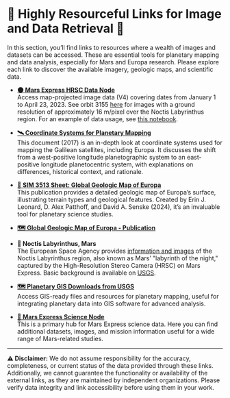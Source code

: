 # 🔗 Highly Resourceful Links for Image and Data Retrieval 🌌

In this section, you’ll find links to resources where a wealth of images and datasets can be accessed. These are essential tools for planetary mapping and data analysis, especially for Mars and Europa research. Please explore each link to discover the available imagery, geologic maps, and scientific data.

- **[🌑 Mars Express HRSC Data Node](https://pds-geosciences.wustl.edu/missions/mars_express/hrsc.htm)**  
  Access map-projected image data (V4) covering dates from January 1 to April 23, 2023. See orbit 3155 [here](https://pds-geosciences.wustl.edu/mex/mex-m-hrsc-4-refdr-mapproject-ext1-v4/mexhrs_6001/data/3155/) for images with a ground resolution of approximately 16 m/pixel over the Noctis Labyrinthus region. For an example of data usage, see [this notebook](https://github.com/MITHaystack/scikit-dataaccess/blob/master/skdaccess/examples/Demo_ODE.ipynb).

- **[🛰️ Coordinate Systems for Planetary Mapping](https://sbn.psi.edu/mc-f2f/2017/presentations/Europa%20Clipper%20Coordinate%20System%20Convention%2020170803.pdf)**  
  This document (2017) is an in-depth look at coordinate systems used for mapping the Galilean satellites, including Europa. It discusses the shift from a west-positive longitude planetographic system to an east-positive longitude planetocentric system, with explanations on differences, historical context, and rationale.

- **[📜 SIM 3513 Sheet: Global Geologic Map of Europa](https://pubs.usgs.gov/sim/3513/sim3513_sheet.pdf)**  
  This publication provides a detailed geologic map of Europa’s surface, illustrating terrain types and geological features. Created by Erin J. Leonard, D. Alex Patthoff, and David A. Senske (2024), it’s an invaluable tool for planetary science studies.

- **[🗺️ Global Geologic Map of Europa - Publication](https://pubs.usgs.gov/publication/sim3513)**  


- **🌄 Noctis Labyrinthus, Mars**  
  The European Space Agency provides [information and images](https://www.esa.int/Science_Exploration/Space_Science/Mars_Express/Noctis_Labyrinthus_labyrinth_of_the_night) of the Noctis Labyrinthus region, also known as Mars’ "labyrinth of the night," captured by the High-Resolution Stereo Camera (HRSC) on Mars Express. Basic background is available on [USGS](https://planetarynames.wr.usgs.gov/Feature/4324).

- **[🗺️ Planetary GIS Downloads from USGS](https://planetarynames.wr.usgs.gov/GIS_Downloads)**  
  Access GIS-ready files and resources for planetary mapping, useful for integrating planetary data into GIS software for advanced analysis.

- **[🔭 Mars Express Science Node](https://www.cosmos.esa.int/web/psa/mars-express)**  
  This is a primary hub for Mars Express science data. Here you can find additional datasets, images, and mission information useful for a wide range of Mars-related studies.

---

**⚠️ Disclaimer:** We do not assume responsibility for the accuracy, completeness, or current status of the data provided through these links. Additionally, we cannot guarantee the functionality or availability of the external links, as they are maintained by independent organizations. Please verify data integrity and link accessibility before using them in your work.


